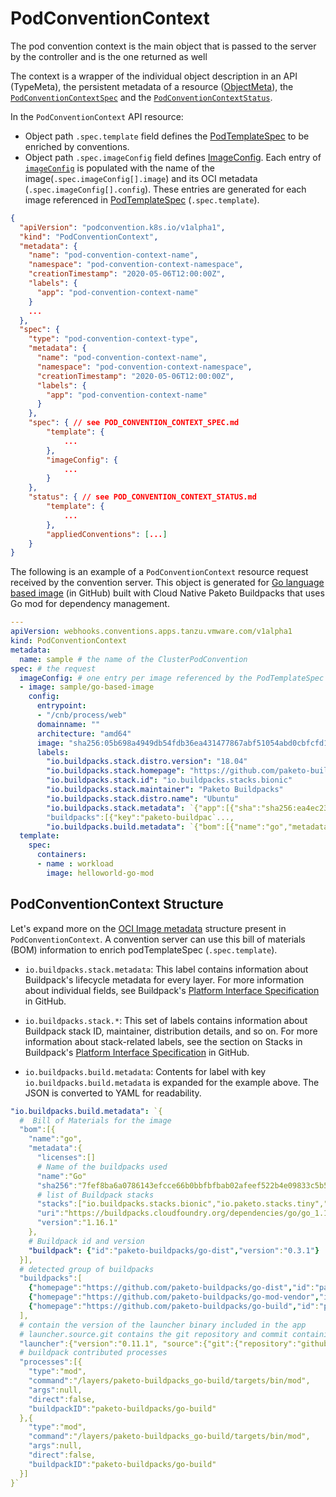 # PodConventionContext

The pod convention context is the main object that is passed to the server by the controller and is the one returned as well

The context is a wrapper of the individual object description in an API (TypeMeta), the persistent metadata of a resource ([ObjectMeta](https://kubernetes.io/docs/reference/kubernetes-api/common-definitions/object-meta/#ObjectMeta)), the [`PodConventionContextSpec`](pod-convention-context-spec.md) and the [`PodConventionContextStatus`](pod-convention-context-status.md).

In the `PodConventionContext` API resource:
* Object path `.spec.template` field defines the [PodTemplateSpec](https://kubernetes.io/docs/reference/kubernetes-api/workload-resources/pod-template-v1/#PodTemplateSpec) to be enriched by conventions.
* Object path `.spec.imageConfig` field defines [ImageConfig](./image-config.md). Each entry of [`imageConfig`](./reference/image-config.md) is populated with the name of the image(`.spec.imageConfig[].image`) and its OCI metadata (`.spec.imageConfig[].config`). These entries are generated for each image referenced in [PodTemplateSpec](https://kubernetes.io/docs/reference/kubernetes-api/workload-resources/pod-template-v1/#PodTemplateSpec) (`.spec.template`).


```json
{
  "apiVersion": "podconvention.k8s.io/v1alpha1",
  "kind": "PodConventionContext",
  "metadata": {
    "name": "pod-convention-context-name",
    "namespace": "pod-convention-context-namespace",
    "creationTimestamp": "2020-05-06T12:00:00Z",
    "labels": {
      "app": "pod-convention-context-name"
    }
    ...
  },
  "spec": {
    "type": "pod-convention-context-type",
    "metadata": {
      "name": "pod-convention-context-name",
      "namespace": "pod-convention-context-namespace",
      "creationTimestamp": "2020-05-06T12:00:00Z",
      "labels": {
        "app": "pod-convention-context-name"
      }
    },
    "spec": { // see POD_CONVENTION_CONTEXT_SPEC.md
        "template": {
            ...
        },
        "imageConfig": {
            ...
        }
    },
    "status": { // see POD_CONVENTION_CONTEXT_STATUS.md
        "template": {
            ...
        },
        "appliedConventions": [...]
    }
}
```
The following is an example of a `PodConventionContext` resource request received by the convention server. This object is generated for [Go language based image](https://github.com/paketo-buildpacks/samples/tree/main/go/mod) (in GitHub) built with Cloud Native Paketo Buildpacks that uses Go mod for dependency management.

```yaml
---
apiVersion: webhooks.conventions.apps.tanzu.vmware.com/v1alpha1
kind: PodConventionContext
metadata:
  name: sample # the name of the ClusterPodConvention
spec: # the request
  imageConfig: # one entry per image referenced by the PodTemplateSpec
  - image: sample/go-based-image
    config:
      entrypoint:
      - "/cnb/process/web"
      domainname: ""
      architecture: "amd64"
      image: "sha256:05b698a4949db54fdb36ea431477867abf51054abd0cbfcfd1bb81cda1842288"
      labels:
        "io.buildpacks.stack.distro.version": "18.04"
        "io.buildpacks.stack.homepage": "https://github.com/paketo-buildpacks/stacks"
        "io.buildpacks.stack.id": "io.buildpacks.stacks.bionic"
        "io.buildpacks.stack.maintainer": "Paketo Buildpacks"
        "io.buildpacks.stack.distro.name": "Ubuntu"
        "io.buildpacks.stack.metadata": `{"app":[{"sha":"sha256:ea4ec23266a3af1204fd643de0f3572dd8dbb5697a5ef15bdae844777c19bf8f"}], 
        "buildpacks":[{"key":"paketo-buildpac`...,
        "io.buildpacks.build.metadata": `{"bom":[{"name":"go","metadata":{"licenses":[],"name":"Go","sha256":"7fef8ba6a0786143efcce66b0bbfbfbab02afeef522b4e09833c5b550d7`...
  template:
    spec:
      containers:
      - name : workload
        image: helloworld-go-mod
```

## PodConventionContext Structure 

Let's expand more on the [OCI Image metadata](https://github.com/opencontainers/image-spec/blob/master/config.md)
structure present in `PodConventionContext`.
A convention server can use this bill of materials (BOM) information to enrich podTemplateSpec (`.spec.template`).

* `io.buildpacks.stack.metadata`: This label contains information about Buildpack's lifecycle metadata for every layer.
  For more information about individual fields,
  see Buildpack's [Platform Interface Specification](https://github.com/buildpacks/spec/blob/main/platform.md#iobuildpackslifecyclemetadata-json) in GitHub.

* `io.buildpacks.stack.*`: This set of labels contains information about Buildpack stack ID, maintainer, distribution details, and so on.
  For more information about stack-related labels,
  see the section on Stacks in Buildpack's [Platform Interface Specification](https://github.com/buildpacks/spec/blob/main/platform.md#stacks) in GitHub.

* `io.buildpacks.build.metadata`: Contents for label with key `io.buildpacks.build.metadata` is expanded
   for the example above. The JSON is converted to YAML for readability.

```yaml
"io.buildpacks.build.metadata": `{
  #  Bill of Materials for the image
  "bom":[{
    "name":"go",
    "metadata":{
      "licenses":[]
      # Name of the buildpacks used
      "name":"Go"
      "sha256":"7fef8ba6a0786143efcce66b0bbfbfbab02afeef522b4e09833c5b550d7741ad"
      # list of Buildpack stacks
      "stacks":["io.buildpacks.stacks.bionic","io.paketo.stacks.tiny","org.cloudfoundry.stacks.cflinuxfs3"]
      "uri":"https://buildpacks.cloudfoundry.org/dependencies/go/go_1.16.1_linux_x64_cflinuxfs3_c5f8cca1.tgz"
      "version":"1.16.1"
    },
    # Buildpack id and version
    "buildpack": {"id":"paketo-buildpacks/go-dist","version":"0.3.1"}
  }],
  # detected group of buildpacks
  "buildpacks":[
    {"homepage":"https://github.com/paketo-buildpacks/go-dist","id":"paketo-buildpacks/go-dist","version":"0.3.1"},
    {"homepage":"https://github.com/paketo-buildpacks/go-mod-vendor","id":"paketo-buildpacks/go-mod-vendor","version":"0.2.0"},
    {"homepage":"https://github.com/paketo-buildpacks/go-build","id":"paketo-buildpacks/go-build","version":"0.3.0"},
  ],
  # contain the version of the launcher binary included in the app
  # launcher.source.git contains the git repository and commit containing the launcher source code. Refer to https://github.com/buildpacks/spec/blob/main/platform.md#launch for more information on launcher process
  "launcher":{"version":"0.11.1", "source":{"git":{"repository":"github.com/buildpacks/lifecycle","commit":"75df86c"}}},
  # buildpack contributed processes
  "processes":[{
    "type":"mod",
    "command":"/layers/paketo-buildpacks_go-build/targets/bin/mod",
    "args":null,
    "direct":false,
    "buildpackID":"paketo-buildpacks/go-build"
  },{
    "type":"mod",
    "command":"/layers/paketo-buildpacks_go-build/targets/bin/mod",
    "args":null,
    "direct":false,
    "buildpackID":"paketo-buildpacks/go-build"
  }]
}`
```
